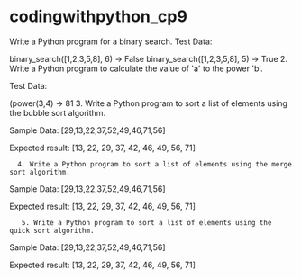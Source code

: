 # codingwithpython_cp9

Write a Python program for a binary search.
Test Data: 

binary_search([1,2,3,5,8], 6) -> False
binary_search([1,2,3,5,8], 5) -> True
     2. Write a Python program to calculate the value of 'a' to the power 'b'.

Test Data: 

(power(3,4) -> 81
       3. Write a Python program to sort a list of elements using the bubble sort algorithm.

Sample Data: [29,13,22,37,52,49,46,71,56]

Expected result: [13, 22, 29, 37, 42, 46, 49, 56, 71]

      4. Write a Python program to sort a list of elements using the merge sort algorithm.

Sample Data: [29,13,22,37,52,49,46,71,56]

Expected result: [13, 22, 29, 37, 42, 46, 49, 56, 71]

       5. Write a Python program to sort a list of elements using the quick sort algorithm.

Sample Data: [29,13,22,37,52,49,46,71,56]

Expected result: [13, 22, 29, 37, 42, 46, 49, 56, 71]

